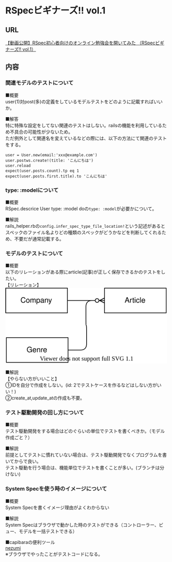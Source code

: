 # RSpecビギナーズ!! vol.1
## URL  
[【動画公開】RSpec初心者向けのオンライン勉強会を開いてみた （RSpecビギナーズ!! vol.1）](https://blog.jnito.com/entry/2020/08/31/072556)

## 内容  
### 関連モデルのテストについて  
■概要  
user(1)対post(多)の定義をしているモデルテストをどのように記載すればいいか。  

■解答  
特に特殊な設定をしてない関連のテストはしない。railsの機能を利用しているため不具合の可能性が少ないため。  
ただ例外として関連名を変えているなどの際には、以下の方法にて関連のテストをする。  
```
user = User.new(email:'xxx@example.com')
user.postws.create!(title: 'こんにちは')
user.reload
expect(user.posts.count).tp eq 1
expect(user.posts.first.title).to 'こんにちは'
```

### type: :modelについて  
■概要  
RSpec.descrice User type: :model doの`type: :model`が必要かについて。  

■解説  
rails_helper.rbの`config.infer_spec_type_file_location!`という記述があるとスペックのファイル名よりどの種類のスペックがどうかなどを判断してくれるため、不要だが通常記載する。  


### モデルのテストについて  
■概要  
以下のリレーションがある際にarticle(記事)が正しく保存できるかのテストをしたい。  
【リレーション】  
![表](association2.drawio.svg)  

■解説  
【やらない方がいいこと】  
①IDを自分で作成をしない。(id: 2でテストケースを作るなどはしない方がいい！)  
②create_at,update_atの作成も不要。  


### テスト駆動開発の回し方について 
■概要  
テスト駆動開発をする場合はどのぐらいの単位でテストを書くべきか。（モデル作成ごと？）  

■解説  
前提としてテストに慣れていない場合は、テスト駆動開発でなくプログラムを書いてからで良い。  
テスト駆動を行う場合は、機能単位でテストを書くことが多い。(ブランチは分けない)  


### System Specを使う時のイメージについて  
■概要  
System Specを書くイメージ理由がよくわからない  

■解説  
System Specはブラウザで動かした時のテストができる（コントローラー、ビュー、モデルを一括テストできる）  

■capibaraの便利ツール  
[nezumi](https://github.com/mugi-uno/nezumi)  
※ブラウザでやったことがテストコードになる。  

